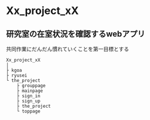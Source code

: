 # Xx_project_xX
## 研究室の在室状況を確認するwebアプリ

共同作業にだんだん慣れていくことを第一目標とする


```
Xx_project_xX
│
├ kgoa
├ ryusei
└ the_project
    ├ grouppage
    ├ mainpage
    ├ sign_in
    ├ sign_up
    ├ the_project
    └ toppage

```
